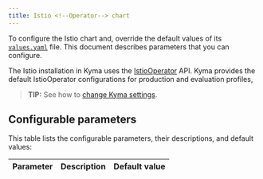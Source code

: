```yaml
---
title: Istio <!--Operator--> chart
---
```


To configure the Istio <!--Operator--> chart and, override the default values of its [`values.yaml`](https://github.com/kyma-project/kyma/blob/main/resources/istio-operator/values.yaml) file. This document describes parameters that you can configure.

The Istio installation in Kyma uses the [IstioOperator](https://istio.io/docs/reference/config/istio.operator.v1alpha1/) API.
Kyma provides the default IstioOperator configurations for production and evaluation profiles, <!--but you can add a custom IstioOperator definition that overrides the default settings. Nie wystawiamy calej konfiguracji istio operator file’a-->

>**TIP:** See how to [change Kyma settings](../../04-operation-guides/operations/03-change-kyma-config-values.md).

## Configurable parameters

This table lists the configurable parameters, their descriptions, and default values:

| Parameter |  Description | Default value |
|-------|-------|:--------:|
